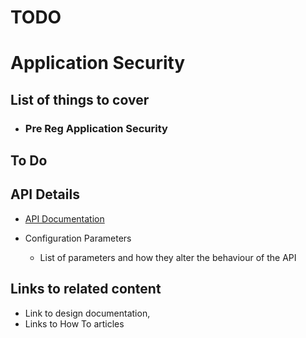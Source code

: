 # TODO

# Application Security

## List of things to cover

* ### Pre Reg Application Security

## To Do
## API Details
 * [API Documentation](Pre-Reg-API-Documentation.md)

* Configuration Parameters
    * List of parameters and how they alter the behaviour of the API

## Links to related content
* Link to design documentation,
* Links to How To articles


